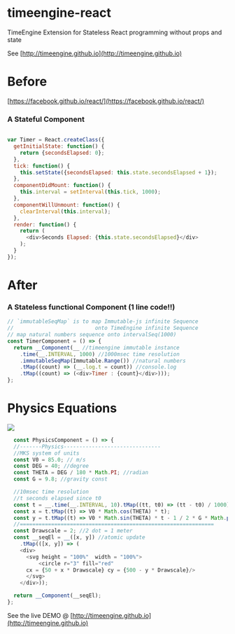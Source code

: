 # timeengine-react
TimeEngine Extension for Stateless React programming without props and state

See
[http://timeengine.github.io](http://timeengine.github.io)


# Before

[https://facebook.github.io/react/](https://facebook.github.io/react/)

### A Stateful Component

```js

var Timer = React.createClass({
  getInitialState: function() {
    return {secondsElapsed: 0};
  },
  tick: function() {
    this.setState({secondsElapsed: this.state.secondsElapsed + 1});
  },
  componentDidMount: function() {
    this.interval = setInterval(this.tick, 1000);
  },
  componentWillUnmount: function() {
    clearInterval(this.interval);
  },
  render: function() {
    return (
      <div>Seconds Elapsed: {this.state.secondsElapsed}</div>
    );
  }
});
```

# After

### A Stateless functional Component (1 line code!!)

```js
// `immutableSeqMap` is to map Immutable-js infinite Sequence
//                          onto TimeEngine infinite Sequence
// map natural numbers sequence onto intervalSeq(1000)
const TimerComponent = () => {
  return __Component(__ //timeengine immutable instance
    .time(__.INTERVAL, 1000) //1000msec time resolution
    .immutableSeqMap(Immutable.Range()) //natural numbers
    .tMap((count) => (__.log.t = count)) //console.log
    .tMap((count) => (<div>Timer : {count}</div>)));
};
```

# Physics Equations
![](http://timeengine.github.io/images/formula.png)

```js
  const PhysicsComponent = () => {
  //-------Physics-------------------------------
  //MKS system of units
  const V0 = 85.0; // m/s
  const DEG = 40; //degree
  const THETA = DEG / 180 * Math.PI; //radian
  const G = 9.8; //gravity const

  //10msec time resolution
  //t seconds elapsed since t0
  const t = __.time(__.INTERVAL, 10).tMap((tt, t0) => (tt - t0) / 1000);
  const x = t.tMap((t) => V0 * Math.cos(THETA) * t);
  const y = t.tMap((t) => V0 * Math.sin(THETA) * t - 1 / 2 * G * Math.pow(t, 2));
  //==============================================================
  const Drawscale = 2; //2 dot = 1 meter
  const __seqEl = __([x, y]) //atomic update
    .tMap(([x, y]) => (
    <div>
      <svg height = "100%"  width = "100%">
          <circle r="3" fill="red"
      cx = {50 + x * Drawscale} cy = {500 - y * Drawscale}/>
      </svg>
    </div>));

  return __Component(__seqEl);
};

```

See the live DEMO @
[http://timeengine.github.io](http://timeengine.github.io)
